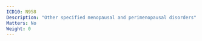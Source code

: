 ```yaml
---
ICD10: N958
Description: "Other specified menopausal and perimenopausal disorders"
Matters: No
Weight: 0
---
```

